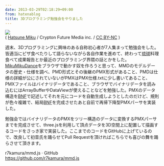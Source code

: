 ```yaml
---
date: 2013-03-29T02:18:29+09:00
from: hatenablog
title: 3Dプログラミング勉強会をやりました
---
```


<p><img src="http://dl.dropbox.com/u/5978869/image/20130329_010914.png" /><br />
( <a href="http://piapro.net/en_for_creators.html#prettyPhoto">Hatsune Miku</a> / Crypton Future Media inc. / <a href="http://creativecommons.org/licenses/by-nc/3.0/">CC BY-NC</a> )</p><p>週末、3Dプログラミングに興味のある自称初心者が7人集まって勉強会をした。皆適当にピザ食べたりして語らないながら各自作業を進めて、終わって<a class="keyword" href="http://d.hatena.ne.jp/keyword/%CE%B0%B5%E5">琉球</a>料理食べて成果報告とか最近のプログラミング界隈の話とかをした。<a class="keyword" href="http://d.hatena.ne.jp/keyword/MikuMikuDance">MikuMikuDance</a>をブラウザで動かす奴を作ろうと思って、MMDのモデルデータの歴史・仕様を調べ、PMD形式とその後継のPMX形式があること、PMDは仕様の詳細が公にされていないがPMXはPMX仕様.txtに少し書いてあること、PMXファイルはバイナリデータであること、ブラウザでバイナリデータを読み込むにはArrayBufferやDataViewが使えることなどを勉強した。PMXのデータ構造を<a class="keyword" href="http://d.hatena.ne.jp/keyword/BNF">BNF</a>で記述してそれを元にコードを自動生成しようとしたのだけど、規則が色々複雑で、結局<a class="keyword" href="http://d.hatena.ne.jp/keyword/BNF">BNF</a>を完成させたあと自前で再帰下降型PMXパーサを実装した。</p><p>勉強会ではバイナリデータのPMXをツリー構造のデータに変換するPMXパーサまでを完成させて、three.jsを利用して頂点データを3D空間上に配置して描画するコードをさっき家で実装した。ここまでのコードをGitHubに上げているので、改良して初音氏を踊らせてPull Requestを頂ければこちらでも喜びの舞を踊らさせて頂きます。</p><p>r7kamura/mmd.js · GitHub<br />
<a href="https://github.com/r7kamura/mmd.js">https://github.com/r7kamura/mmd.js</a></p>

